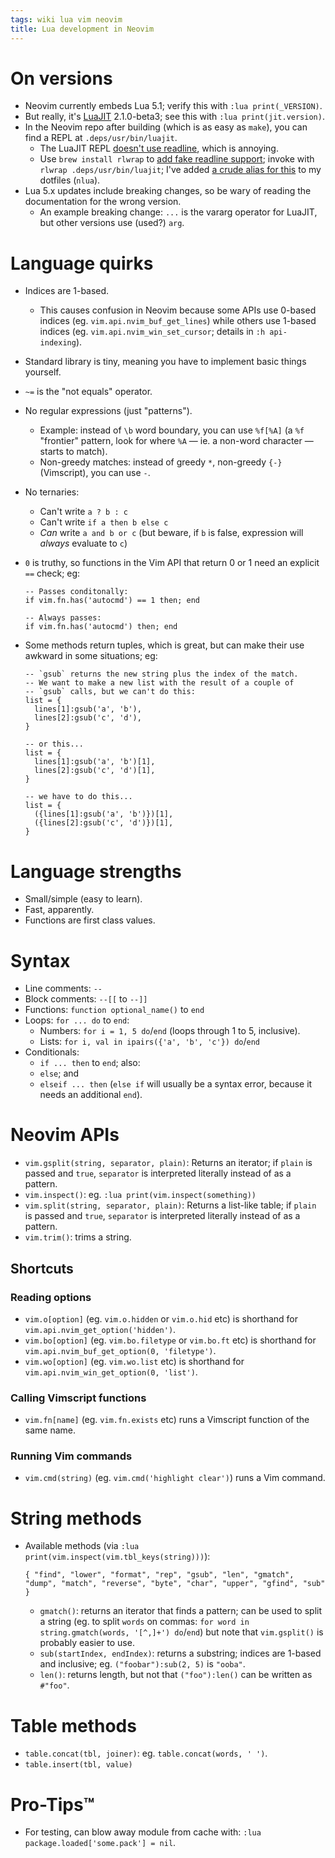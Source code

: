 ```yaml
---
tags: wiki lua vim neovim
title: Lua development in Neovim
---
```


# On versions

-   Neovim currently embeds Lua 5.1; verify this with `:lua print(_VERSION)`.
-   But really, it's [LuaJIT](https://luajit.org/) 2.1.0-beta3; see this with `:lua print(jit.version)`.
-   In the Neovim repo after building (which is as easy as `make`), you can find a REPL at `.deps/usr/bin/luajit`.
    -   The LuaJIT REPL [doesn't use readline](http://lua-users.org/lists/lua-l/2011-05/msg00331.html), which is annoying.
    -   Use `brew install rlwrap` to [add fake readline support](https://github.com/hanslub42/rlwrap); invoke with `rlwrap .deps/usr/bin/luajit`; I've added [a crude alias for this](https://github.com/wincent/wincent/blob/9c1b2d0e31b2415fa4416e027e219d8718edee84/aspects/dotfiles/files/.zsh/aliases#L25) to my dotfiles (`nlua`).
-   Lua 5.x updates include breaking changes, so be wary of reading the documentation for the wrong version.
    -   An example breaking change: `...` is the vararg operator for LuaJIT, but other versions use (used?) `arg`.

# Language quirks

-   Indices are 1-based.
    -   This causes confusion in Neovim because some APIs use 0-based indices (eg. `vim.api.nvim_buf_get_lines`) while others use 1-based indices (eg. `vim.api.nvim_win_set_cursor`; details in `:h api-indexing`).
-   Standard library is tiny, meaning you have to implement basic things yourself.
-   `~=` is the "not equals" operator.
-   No regular expressions (just "patterns").
    -   Example: instead of `\b` word boundary, you can use `%f[%A]` (a `%f` "frontier" pattern, look for where `%A` — ie. a non-word character — starts to match).
    -   Non-greedy matches: instead of greedy `*`, non-greedy `{-}` (Vimscript), you can use `-`.
-   No ternaries:
    -   Can't write `a ? b : c`
    -   Can't write `if a then b else c`
    -   _Can_ write `a and b or c` (but beware, if `b` is false, expression will _always_ evaluate to `c`)
-   `0` is truthy, so functions in the Vim API that return 0 or 1 need an explicit `==` check; eg:

    ```
    -- Passes conditonally:
    if vim.fn.has('autocmd') == 1 then; end

    -- Always passes:
    if vim.fn.has('autocmd') then; end
    ```

-   Some methods return tuples, which is great, but can make their use awkward in some situations; eg:

    ```
    -- `gsub` returns the new string plus the index of the match.
    -- We want to make a new list with the result of a couple of
    -- `gsub` calls, but we can't do this:
    list = {
      lines[1]:gsub('a', 'b'),
      lines[2]:gsub('c', 'd'),
    }

    -- or this...
    list = {
      lines[1]:gsub('a', 'b')[1],
      lines[2]:gsub('c', 'd')[1],
    }

    -- we have to do this...
    list = {
      ({lines[1]:gsub('a', 'b')})[1],
      ({lines[2]:gsub('c', 'd')})[1],
    }
    ```

# Language strengths

-   Small/simple (easy to learn).
-   Fast, apparently.
-   Functions are first class values.

# Syntax

-   Line comments: `--`
-   Block comments: `--[[` to `--]]`
-   Functions: `function optional_name()` to `end`
-   Loops: `for ... do` to `end`:
    -   Numbers: `for i = 1, 5 do`/`end` (loops through 1 to 5, inclusive).
    -   Lists: `for i, val in ipairs({'a', 'b', 'c'}) do`/`end`
-   Conditionals:
    -   `if ... then` to `end`; also:
    -   `else`; and
    -   `elseif ... then` (`else if` will usually be a syntax error, because it needs an additional `end`).

# Neovim APIs

-   `vim.gsplit(string, separator, plain)`: Returns an iterator; if `plain` is passed and `true`, `separator` is interpreted literally instead of as a pattern.
-   `vim.inspect()`: eg. `:lua print(vim.inspect(something))`
-   `vim.split(string, separator, plain)`: Returns a list-like table; if `plain` is passed and `true`, `separator` is interpreted literally instead of as a pattern.
-   `vim.trim()`: trims a string.

## Shortcuts

### Reading options

-   `vim.o[option]` (eg. `vim.o.hidden` or `vim.o.hid` etc) is shorthand for `vim.api.nvim_get_option('hidden')`.
-   `vim.bo[option]` (eg. `vim.bo.filetype` or `vim.bo.ft` etc) is shorthand for `vim.api.nvim_buf_get_option(0, 'filetype')`.
-   `vim.wo[option]` (eg. `vim.wo.list` etc) is shorthand for `vim.api.nvim_win_get_option(0, 'list')`.

### Calling Vimscript functions

-   `vim.fn[name]` (eg. `vim.fn.exists` etc) runs a Vimscript function of the same name.

### Running Vim commands

-   `vim.cmd(string)` (eg. `vim.cmd('highlight clear')`) runs a Vim command.

# String methods

-   Available methods (via `:lua print(vim.inspect(vim.tbl_keys(string)))`):

    ```
    { "find", "lower", "format", "rep", "gsub", "len", "gmatch", "dump", "match", "reverse", "byte", "char", "upper", "gfind", "sub" }
    ```

    -   `gmatch()`: returns an iterator that finds a pattern; can be used to split a string (eg. to split `words` on commas: `for word in string.gmatch(words, '[^,]+') do`/`end`) but note that `vim.gsplit()` is probably easier to use.
    -   `sub(startIndex, endIndex)`: returns a substring; indices are 1-based and inclusive; eg. `("foobar"):sub(2, 5)` is `"ooba"`.
    -   `len()`: returns length, but not that `("foo"):len()` can be written as `#"foo"`.

# Table methods

-   `table.concat(tbl, joiner)`: eg. `table.concat(words, ' ')`.
-   `table.insert(tbl, value)`

# Pro-Tips™

-   For testing, can blow away module from cache with: `:lua package.loaded['some.pack'] = nil`.
